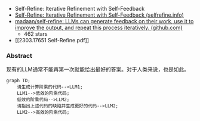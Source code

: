 - Self-Refine: Iterative Refinement with Self-Feedback
- [Self-Refine: Iterative Refinement with Self-Feedback (selfrefine.info)](https://selfrefine.info/)
- [madaan/self-refine: LLMs can generate feedback on their work, use it to improve the output, and repeat this process iteratively. (github.com)](https://github.com/madaan/self-refine)
	- 462 stars
- [[2303.17651 Self-Refine.pdf]]
### Abstract
现有的LLM通常不能再第一次就能给出最好的答案。对于人类来说，也是如此。
```mermaid
graph TD;
	请生成计算阶乘的代码-->LLM1;
	LLM1-->低效的阶乘代码;
	低效的阶乘代码-->LLM2;
	请指出上述代码的缺陷并生成更好的代码-->LLM2;
	LLM2-->高效的阶乘代码;
```